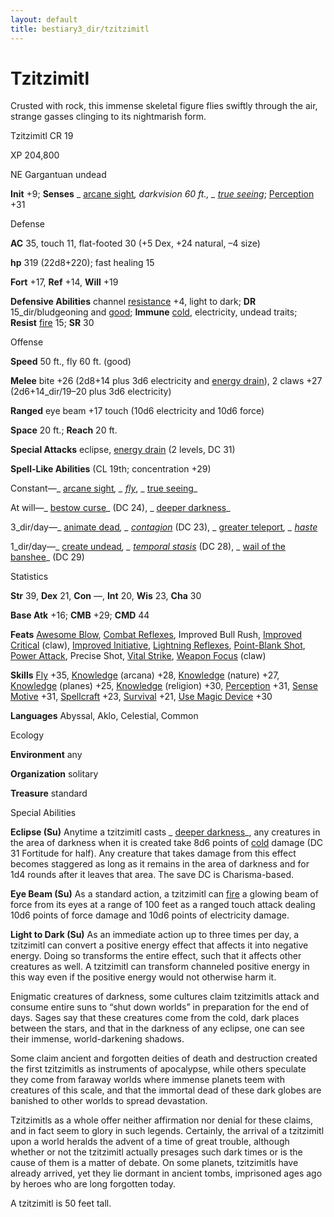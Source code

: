 ```yaml
---
layout: default
title: bestiary3_dir/tzitzimitl
---
```

# Tzitzimitl

Crusted with rock, this immense skeletal figure flies swiftly through the air, strange gasses clinging to its nightmarish form.

Tzitzimitl CR 19

XP 204,800

NE Gargantuan undead

**Init** +9; **Senses** _ [arcane sight](spells_dir/arcaneSight#_arcane-sight)_, darkvision 60 ft., _ [true seeing](spells_dir/trueSeeing#_true-seeing)_; [Perception](skills_dir/perception#_perception) +31

Defense

**AC** 35, touch 11, flat-footed 30 (+5 Dex, +24 natural, –4 size)

**hp** 319 (22d8+220); fast healing 15

**Fort** +17, **Ref** +14, **Will** +19

**Defensive Abilities** channel [resistance](monsters_dir/universalMonsterRules#_resistance) +4, light to dark; **DR** 15_dir/bludgeoning and [good](monsters_dir/creatureTypes#_good-subtype); **Immune** [cold](monsters_dir/creatureTypes#_cold-subtype), electricity, undead traits; **Resist** [fire](monsters_dir/creatureTypes#_fire-subtype) 15; **SR** 30

Offense

**Speed** 50 ft., fly 60 ft. (good)

**Melee** bite +26 (2d8+14 plus 3d6 electricity and [energy drain](monsters_dir/universalMonsterRules#_energy-drain)), 2 claws +27 (2d6+14_dir/19–20 plus 3d6 electricity)

**Ranged** eye beam +17 touch (10d6 electricity and 10d6 force)

**Space** 20 ft.; **Reach** 20 ft.

**Special Attacks** eclipse, [energy drain](monsters_dir/universalMonsterRules#_energy-drain) (2 levels, DC 31)

**Spell-Like Abilities** (CL 19th; concentration +29)

Constant—_ [arcane sight](spells_dir/arcaneSight#_arcane-sight)_, _ [fly](spells_dir/fly)_, _ [true seeing](spells_dir/trueSeeing#_true-seeing)_

At will—_ [bestow curse](spells_dir/bestowCurse#_bestow-curse)_ (DC 24), _ [deeper darkness](spells_dir/deeperDarkness#_deeper-darkness)_

3_dir/day—_ [animate dead](spells_dir/animateDead#_animate-dead)_, _ [contagion](spells_dir/contagion#_contagion)_ (DC 23), _ [greater teleport](spells_dir/teleport#_teleport-greater)_, _ [haste](spells_dir/haste#_haste)_

1_dir/day—_ [create undead](spells_dir/createUndead#_create-undead)_, _ [temporal stasis](spells_dir/temporalStasis#_temporal-stasis)_ (DC 28), _ [wail of the banshee](spells_dir/wailOfTheBanshee#_wail-of-the-banshee)_ (DC 29)

Statistics

**Str** 39, **Dex** 21, **Con** —, **Int** 20, **Wis** 23, **Cha** 30

**Base Atk** +16; **CMB** +29; **CMD** 44

**Feats** [Awesome Blow](monsters_dir/monsterFeats#_awesome-blow), [Combat Reflexes](feats#_combat-reflexes), Improved Bull Rush, [Improved Critical](feats#_improved-critical) (claw), [Improved Initiative](feats#_improved-initiative), [Lightning Reflexes](feats#_lightning-reflexes), [Point-Blank Shot](feats#_point-blank-shot), [Power Attack](feats#_power-attack), Precise Shot, [Vital Strike](feats#_vital-strike), [Weapon Focus](feats#_weapon-focus) (claw)

**Skills** [Fly](skills_dir/fly#_fly) +35, [Knowledge](skills_dir/knowledge#_knowledge) (arcana) +28, [Knowledge](skills_dir/knowledge#_knowledge) (nature) +27, [Knowledge](skills_dir/knowledge#_knowledge) (planes) +25, [Knowledge](skills_dir/knowledge#_knowledge) (religion) +30, [Perception](skills_dir/perception#_perception) +31, [Sense Motive](skills_dir/senseMotive#_sense-motive) +31, [Spellcraft](skills_dir/spellcraft#_spellcraft) +23, [Survival](skills_dir/survival#_survival) +21, [Use Magic Device](skills_dir/useMagicDevice#_use-magic-device) +30

**Languages** Abyssal, Aklo, Celestial, Common

Ecology

**Environment** any

**Organization** solitary

**Treasure** standard

Special Abilities

**Eclipse (Su)** Anytime a tzitzimitl casts _ [deeper darkness](spells_dir/deeperDarkness#_deeper-darkness)_, any creatures in the area of darkness when it is created take 8d6 points of [cold](monsters_dir/creatureTypes#_cold-subtype) damage (DC 31 Fortitude for half). Any creature that takes damage from this effect becomes staggered as long as it remains in the area of darkness and for 1d4 rounds after it leaves that area. The save DC is Charisma-based.

**Eye Beam (Su)** As a standard action, a tzitzimitl can [fire](monsters_dir/creatureTypes#_fire-subtype) a glowing beam of force from its eyes at a range of 100 feet as a ranged touch attack dealing 10d6 points of force damage and 10d6 points of electricity damage.

**Light to Dark (Su)** As an immediate action up to three times per day, a tzitzimitl can convert a positive energy effect that affects it into negative energy. Doing so transforms the entire effect, such that it affects other creatures as well. A tzitzimitl can transform channeled positive energy in this way even if the positive energy would not otherwise harm it.

Enigmatic creatures of darkness, some cultures claim tzitzimitls attack and consume entire suns to “shut down worlds” in preparation for the end of days. Sages say that these creatures come from the cold, dark places between the stars, and that in the darkness of any eclipse, one can see their immense, world-darkening shadows.

Some claim ancient and forgotten deities of death and destruction created the first tzitzimitls as instruments of apocalypse, while others speculate they come from faraway worlds where immense planets teem with creatures of this scale, and that the immortal dead of these dark globes are banished to other worlds to spread devastation.

Tzitzimitls as a whole offer neither affirmation nor denial for these claims, and in fact seem to glory in such legends. Certainly, the arrival of a tzitzimitl upon a world heralds the advent of a time of great trouble, although whether or not the tzitzimitl actually presages such dark times or is the cause of them is a matter of debate. On some planets, tzitzimitls have already arrived, yet they lie dormant in ancient tombs, imprisoned ages ago by heroes who are long forgotten today.

A tzitzimitl is 50 feet tall.


